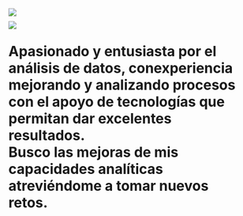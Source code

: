 <h1 style="margin: 10px 10px">
    <img src="https://readme-typing-svg.herokuapp.com?font=Montserrat&weight=900&size=40&duration=1000&pause=2000&color=2545FF&center=true&vCenter=true&random=false&width=435&lines=DATA+ANALYTICS+📊​" />



<h1 style="margin: 10px 10px">
    <img src="https://readme-typing-svg.herokuapp.com?font=Montserrat&weight=800&size=35&duration=1000&pause=5000&color=2545FF&vCenter=true&random=false&width=435&lines=SOBRE+M%C3%8D%3A+👨🏻‍💻​" />

Apasionado y entusiasta por el análisis de datos, conexperiencia mejorando y  analizando procesos con el apoyo de tecnologías que permitan dar excelentes resultados.<br> Busco las mejoras de mis capacidades analíticas atreviéndome a tomar nuevos retos.
